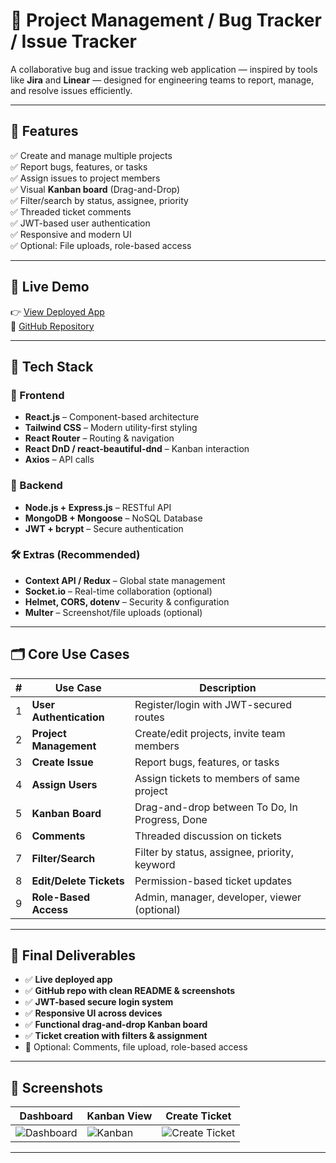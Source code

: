 
# 🐛 Project Management / Bug Tracker / Issue Tracker

A collaborative bug and issue tracking web application — inspired by tools like **Jira** and **Linear** — designed for engineering teams to report, manage, and resolve issues efficiently.

---

## 🎯 Features

✅ Create and manage multiple projects  
✅ Report bugs, features, or tasks  
✅ Assign issues to project members  
✅ Visual **Kanban board** (Drag-and-Drop)  
✅ Filter/search by status, assignee, priority  
✅ Threaded ticket comments  
✅ JWT-based user authentication  
✅ Responsive and modern UI  
✅ Optional: File uploads, role-based access

---

## 🔗 Live Demo

👉 [View Deployed App](https://your-deployed-url.com)  
📁 [GitHub Repository](https://github.com/yourusername/bug-tracker)

---

## 🧰 Tech Stack

### 🔹 Frontend
- **React.js** – Component-based architecture  
- **Tailwind CSS** – Modern utility-first styling  
- **React Router** – Routing & navigation  
- **React DnD / react-beautiful-dnd** – Kanban interaction  
- **Axios** – API calls  

### 🔸 Backend
- **Node.js + Express.js** – RESTful API  
- **MongoDB + Mongoose** – NoSQL Database  
- **JWT + bcrypt** – Secure authentication  

### 🛠 Extras (Recommended)
- **Context API / Redux** – Global state management  
- **Socket.io** – Real-time collaboration (optional)  
- **Helmet, CORS, dotenv** – Security & configuration  
- **Multer** – Screenshot/file uploads (optional)  

---

## 🗂️ Core Use Cases

| #  | Use Case               | Description |
|----|------------------------|-------------|
| 1  | **User Authentication** | Register/login with JWT-secured routes |
| 2  | **Project Management** | Create/edit projects, invite team members |
| 3  | **Create Issue**       | Report bugs, features, or tasks |
| 4  | **Assign Users**       | Assign tickets to members of same project |
| 5  | **Kanban Board**       | Drag-and-drop between To Do, In Progress, Done |
| 6  | **Comments**           | Threaded discussion on tickets |
| 7  | **Filter/Search**      | Filter by status, assignee, priority, keyword |
| 8  | **Edit/Delete Tickets**| Permission-based ticket updates |
| 9  | **Role-Based Access**  | Admin, manager, developer, viewer (optional) |

---

## 🚀 Final Deliverables

- ✅ **Live deployed app**  
- ✅ **GitHub repo with clean README & screenshots**  
- ✅ **JWT-based secure login system**  
- ✅ **Responsive UI across devices**  
- ✅ **Functional drag-and-drop Kanban board**  
- ✅ **Ticket creation with filters & assignment**  
- 🔄 Optional: Comments, file upload, role-based access  

---

## 📸 Screenshots

| Dashboard | Kanban View | Create Ticket |
|----------|-------------|---------------|
| ![Dashboard](screenshots/dashboard.png) | ![Kanban](screenshots/kanban.png) | ![Create Ticket](screenshots/create_ticket.png) |

---

